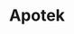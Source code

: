 ---
id: 63
title : Apotek
linkurl: https://drive.google.com/drive/folders/1sRDotew35tww-g0eN0lOk_D_6egFXeHM?usp=sharing
fitur : aspekpajak
createdTime : 31/07/2019
modifiedTime : 26/12/2019
topik: Versi Lengkap
img: medicine.png
---